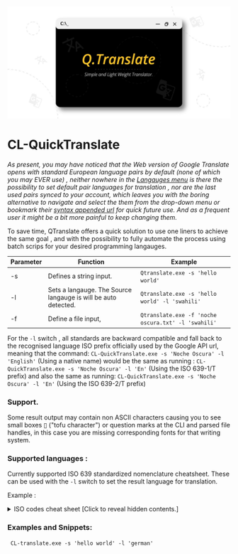 

<p align="center">
  <img src="https://github.com/KabueMurage/CL-QuickTranslate/blob/master/src/img/logo.jpeg?raw=true" alt=""/>
</p>

  # CL-QuickTranslate

  *As present, you may have noticed that the Web version of Google Translate opens with standard European language pairs by default
  (none of which you may EVER use) , neither nowhere in the [Langauges menu](https://translate.google.com) is there the possibility to set default
  pair languages for translation , nor are the last used pairs synced to your account, which leaves you with the boring alternative to navigate and select the
  them from the drop-down menu or bookmark their [syntax appended url](https://translate.google.com/?langpair=en%7sw) for quick future use. 
  And as a frequent user it might be a bit more painful to keep changing them.*
  
  To save time, QTranslate offers a quick solution to use one liners to achieve the same goal , and with the possibility to fully automate the process
  using batch scrips for your desired programming langauges.
  
 </div>
 
 |Parameter|Function|Example|
 |--|--|--|
 |-s|Defines a string input.|`Qtranslate.exe -s 'hello world'`|
 -l|Sets a langauge. The Source langauge is will be auto detected.|`Qtranslate.exe -s 'hello world' -l 'swahili' ` |
 -f|Define a file input, |`Qtranslate.exe -f 'noche oscura.txt' -l 'swahili' `|
 
 

For the ```-l``` switch , all standards are backward compatible and fall back to the recognised language ISO prefix officially used by the Google API url,
meaning that the command: ```CL-QuickTranslate.exe -s 'Noche Oscura' -l 'English'``` (Using a native name) would be the same as running : ```CL-QuickTranslate.exe -s 'Noche Oscura' -l 'En'``` (Using the ISO 639-1/T prefix)  and also the same as running:  ```CL-QuickTranslate.exe -s 'Noche Oscura' -l 'En'```  (Using the ISO 639-2/T prefix) <br>


### Support.

Some result output may contain non ASCII characters causing you to see small boxes ▯ ("tofu character") or question marks at the CLI and parsed file 
handles, in this case you are missing corresponding fonts for that writing system.

### Supported languages : 
Currently supported ISO 639 standardized nomenclature cheatsheet.
These can be used with the ```-l``` switch to set the result language for translation. <br>

Example : <br>

<details>
 
  <summary> ISO codes cheat sheet [Click to reveal hidden contents.] </summary>
  
  > The list below shows the currently implimented ISO ids, sorted alphabetically by language, which may be used
  > with the ```-l``` switch to set the result language identity for translation.

|--|ISO language name | *[ISO 639-1](https://en.wikipedia.org/wiki/ISO_639-1)*| *[ISO 639-2/T](https://en.wikipedia.org/wiki/ISO_639-2)*|*[ISO 639-2/B](https://en.wikipedia.org/wiki/ISO_639-2)*|
|--|--|--|--|--|
|1|English |*en*|*eng*|eng|
|2|Afrikaans|*af*|*afr*|afr|
|3|Albanian|*sq*|*sqi*|alb|
|4|Amharic|*am*|*amh*|amh|
|5|Arabic|*ar*|*ara*|ara|
|6|Armenian|*hy*|*hye*|arm|
|7|Azerbaijani|*az*|*aze*|-|
|8|Basque|*eu*|*eus*|baq|
|9|Belarusian|*be*|*bel*|bel|
|10|Bengali|*bn*|*ben*|ben|
|11|Bosnian|*bs*|*bos*|bos|
|12|Bulgarian|*bg*|bul|bul|
|13|Catalan,Valencian|*ca*|*cat*|cat|
|14|Cebuano|*ceb*|ceb|ceb|
|15|Chichewa|*ny*|*nya*|nya|
|16|Corsican|*co*|*cos*|cos|
|17|Croatian|*hr*|*hrv*|hrv|
|18|czech|*cs*|*ces*|cze|ces|
|19|Danish|*da*|*dan*|dan|dan|
|20|Dutch, Flemish|*nl*|*nld*|dut|
|21|Esperanto|*eo*|*epo*|epo|
|22|Estonian|*et*|est|est|
|23|Filipino|*tl*|tl|tl|
|24|Finnish|*fi*|*fin*|fin|
|25|french|*fr*|*fra*|fre|
|26|Frisian|*fy*|*fry*|fry|
|27|Georgian|*gl*|*glg*|glg|
|28|German|*de*|*deu*|ger|
|29|Haitian,Haitian Creole|*ht*|*hat*|hat|
|30|Hausa|*ha*|*hau*|hau|
|31|Hawaiian|*haw*|haw|haw|
|32|Hmong|*hmn*|hmn|hmn|
|33|Hungarian|*hu*|hun|hun|
|34|Icelandic|*is*|*isl*|ice|
|35|Igbo|*ig*|*ibo*|ibo|
|36|Indonesian|*id*|*ind*|ind|
|37|Irish|*ga*|*gle*|gle|
|38|Italian|*it*|ita|ita|
|39|Khmer|*km*|*km*|km|
|40|Latin|*la*|*lat*|lat|lat|
|41|Latvian|*lv*|*lav*|lav|
|42|Lithuanian|*lt*|*lit*|lit|
|43|Luxembourgish|*lb*|*ltz*|ltz|
|44|Malagasy|*mg*|*mlg*|mlg|
|45|Malay|*ms*|*msa*|msa|
|46|Maltese|*mt*|*mlt*|mlt|
|47|Maori|*mi*|*mri*|mao|
|48|Norwegian|*no*|*nor*|nor|
|49|Polish|*pl*|*pol*|pol|
|50|Portuguese|*pt*|*por*|por|
|51|Romanian,moldavian|*ro*|*ron*|rum|
|52|Sesotho|*st*|*sot*|sot|
|53|Slovak|*sk*|*slk*|slk|
|54|Slovenian|*sl*|*slv*|slv|
|55|Somali|*so*|*som*|som|
|56|Spanish,Castilian|*es*|*spa*|spa|
|57|Swahili, Kiswahili|*sw*|*swa*|swa|
|58|Swedish|*sv*|*swe*|swe|
|59|Turkish|*tr*|*tur*|tur|
|60|Uzbek|*uz*|*uzb*|uzb|
|61|Vietnamese|*vi*|*vie*|vie|
|62|Welsh|*cy*|*cym*|wel|
|63|Xhosa|*xh*|*xho*|xho|
|64|Zulu|*zu*|*zul*|zul|


</details>


### Examples and Snippets:
```batch
 CL-translate.exe -s 'hello world' -l 'german'
 ```
 
###
